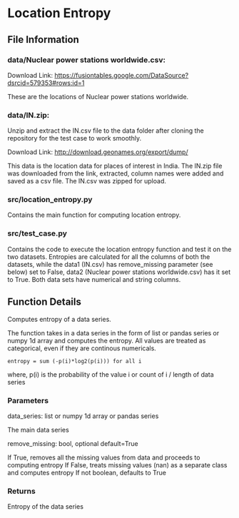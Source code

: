 # Location Entropy
File Information
----------------
### data/Nuclear power stations worldwide.csv:
  
  Download Link: https://fusiontables.google.com/DataSource?dsrcid=579353#rows:id=1
  
  These are the locations of Nuclear power stations worldwide.

### data/IN.zip:
  
  Unzip and extract the IN.csv file to the data folder after cloning the repository for the test case to work smoothly.
  
  Download Link: http://download.geonames.org/export/dump/
  
  This data is the location data for places of interest in India. The IN.zip file was downloaded from the link, extracted, column names were added and saved as a csv file. The IN.csv was zipped for upload.

### src/location_entropy.py

  Contains the main function for computing location entropy.

### src/test_case.py

  Contains the code to execute the location entropy function and test it on the two datasets. Entropies are calculated for all the columns of both the datasets, while the data1 (IN.csv) has remove_missing parameter (see below) set to False, data2 (Nuclear power stations worldwide.csv) has it set to True. Both data sets have numerical and string columns.
  
Function Details
--------
Computes entropy of a data series.

The function takes in a data series in the form of list or pandas series or numpy 1d array and computes the entropy.
All values are treated as categorical, even if they are continous numericals.

    entropy = sum (-p(i)*log2(p(i))) for all i
where, p(i) is the probability of the value i or count of i / length of data series

### Parameters
data_series: list or numpy 1d array or pandas series
    
   The main data series

remove_missing: bool, optional default=True
    
   If True, removes all the missing values from data and proceeds to computing entropy
   If False, treats missing values (nan) as a separate class and computes entropy
   If not boolean, defaults to True

### Returns
  Entropy of the data series
